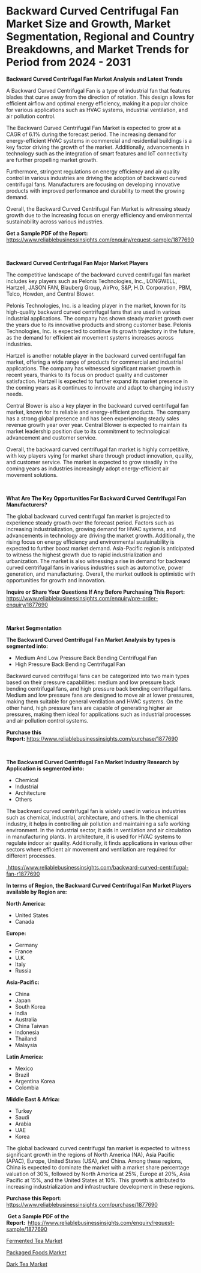 <p><h1>Backward Curved Centrifugal Fan Market Size and Growth, Market Segmentation, Regional and Country Breakdowns, and Market Trends for Period from 2024 -  2031</h1></p><p><strong>Backward Curved Centrifugal Fan Market Analysis and Latest Trends</strong></p>
<p><p>A Backward Curved Centrifugal Fan is a type of industrial fan that features blades that curve away from the direction of rotation. This design allows for efficient airflow and optimal energy efficiency, making it a popular choice for various applications such as HVAC systems, industrial ventilation, and air pollution control.</p><p>The Backward Curved Centrifugal Fan Market is expected to grow at a CAGR of 6.1% during the forecast period. The increasing demand for energy-efficient HVAC systems in commercial and residential buildings is a key factor driving the growth of the market. Additionally, advancements in technology such as the integration of smart features and IoT connectivity are further propelling market growth.</p><p>Furthermore, stringent regulations on energy efficiency and air quality control in various industries are driving the adoption of backward curved centrifugal fans. Manufacturers are focusing on developing innovative products with improved performance and durability to meet the growing demand.</p><p>Overall, the Backward Curved Centrifugal Fan Market is witnessing steady growth due to the increasing focus on energy efficiency and environmental sustainability across various industries.</p></p>
<p><strong>Get a Sample PDF of the Report:&nbsp;</strong> <a href="https://www.reliablebusinessinsights.com/enquiry/request-sample/1877690">https://www.reliablebusinessinsights.com/enquiry/request-sample/1877690</a></p>
<p>&nbsp;</p>
<p><strong>Backward Curved Centrifugal Fan Major Market Players</strong></p>
<p><p>The competitive landscape of the backward curved centrifugal fan market includes key players such as Pelonis Technologies, Inc., LONGWELL, Hartzell, JASON FAN, Blauberg Group, AirPro, S&P, H.D. Corporation, PBM, Telco, Howden, and Central Blower. </p><p>Pelonis Technologies, Inc. is a leading player in the market, known for its high-quality backward curved centrifugal fans that are used in various industrial applications. The company has shown steady market growth over the years due to its innovative products and strong customer base. Pelonis Technologies, Inc. is expected to continue its growth trajectory in the future, as the demand for efficient air movement systems increases across industries.</p><p>Hartzell is another notable player in the backward curved centrifugal fan market, offering a wide range of products for commercial and industrial applications. The company has witnessed significant market growth in recent years, thanks to its focus on product quality and customer satisfaction. Hartzell is expected to further expand its market presence in the coming years as it continues to innovate and adapt to changing industry needs.</p><p>Central Blower is also a key player in the backward curved centrifugal fan market, known for its reliable and energy-efficient products. The company has a strong global presence and has been experiencing steady sales revenue growth year over year. Central Blower is expected to maintain its market leadership position due to its commitment to technological advancement and customer service.</p><p>Overall, the backward curved centrifugal fan market is highly competitive, with key players vying for market share through product innovation, quality, and customer service. The market is expected to grow steadily in the coming years as industries increasingly adopt energy-efficient air movement solutions.</p></p>
<p>&nbsp;</p>
<p><strong>What Are The Key Opportunities For Backward Curved Centrifugal Fan Manufacturers?</strong></p>
<p><p>The global backward curved centrifugal fan market is projected to experience steady growth over the forecast period. Factors such as increasing industrialization, growing demand for HVAC systems, and advancements in technology are driving the market growth. Additionally, the rising focus on energy efficiency and environmental sustainability is expected to further boost market demand. Asia-Pacific region is anticipated to witness the highest growth due to rapid industrialization and urbanization. The market is also witnessing a rise in demand for backward curved centrifugal fans in various industries such as automotive, power generation, and manufacturing. Overall, the market outlook is optimistic with opportunities for growth and innovation.</p></p>
<p><strong>Inquire or Share Your Questions If Any Before Purchasing This Report:</strong> <a href="https://www.reliablebusinessinsights.com/enquiry/pre-order-enquiry/1877690">https://www.reliablebusinessinsights.com/enquiry/pre-order-enquiry/1877690</a></p>
<p>&nbsp;</p>
<p><strong>Market Segmentation</strong></p>
<p><strong>The Backward Curved Centrifugal Fan Market Analysis by types is segmented into:</strong></p>
<p><ul><li>Medium And Low Pressure Back Bending Centrifugal Fan</li><li>High Pressure Back Bending Centrifugal Fan</li></ul></p>
<p><p>Backward curved centrifugal fans can be categorized into two main types based on their pressure capabilities: medium and low pressure back bending centrifugal fans, and high pressure back bending centrifugal fans. Medium and low pressure fans are designed to move air at lower pressures, making them suitable for general ventilation and HVAC systems. On the other hand, high pressure fans are capable of generating higher air pressures, making them ideal for applications such as industrial processes and air pollution control systems.</p></p>
<p><strong>Purchase this Report:&nbsp;</strong><a href="https://www.reliablebusinessinsights.com/purchase/1877690">https://www.reliablebusinessinsights.com/purchase/1877690</a></p>
<p>&nbsp;</p>
<p><strong>The Backward Curved Centrifugal Fan Market Industry Research by Application is segmented into:</strong></p>
<p><ul><li>Chemical</li><li>Industrial</li><li>Architecture</li><li>Others</li></ul></p>
<p><p>The backward curved centrifugal fan is widely used in various industries such as chemical, industrial, architecture, and others. In the chemical industry, it helps in controlling air pollution and maintaining a safe working environment. In the industrial sector, it aids in ventilation and air circulation in manufacturing plants. In architecture, it is used for HVAC systems to regulate indoor air quality. Additionally, it finds applications in various other sectors where efficient air movement and ventilation are required for different processes.</p></p>
<p><a href="https://www.reliablebusinessinsights.com/backward-curved-centrifugal-fan-r1877690">&nbsp;https://www.reliablebusinessinsights.com/backward-curved-centrifugal-fan-r1877690</a></p>
<p><strong>In terms of Region, the Backward Curved Centrifugal Fan Market Players available by Region are:</strong></p>
<p>
    <p> <strong> North America: </strong>
        <ul>
            <li>United States</li>
            <li>Canada</li>
        </ul>
        </p> 
    <p> <strong> Europe: </strong>
        <ul>
            <li>Germany</li>
            <li>France</li>
            <li>U.K.</li>
            <li>Italy</li>
            <li>Russia</li>
        </ul>
        </p> 
    <p> <strong> Asia-Pacific: </strong>
        <ul>
            <li>China</li>
            <li>Japan</li>
            <li>South Korea</li>
            <li>India</li>
            <li>Australia</li>
            <li>China Taiwan</li>
            <li>Indonesia</li>
            <li>Thailand</li>
            <li>Malaysia</li>
        </ul>
        </p> 
    <p> <strong> Latin America: </strong>
        <ul>
            <li>Mexico</li>
            <li>Brazil</li>
            <li>Argentina Korea</li>
            <li>Colombia</li>
        </ul>
        </p> 
    <p> <strong> Middle East & Africa: </strong>
        <ul>
            <li>Turkey</li>
            <li>Saudi</li>
            <li>Arabia</li>
            <li>UAE</li>
            <li>Korea</li>
        </ul>
    </p>
    </p>
<p><p>The global backward curved centrifugal fan market is expected to witness significant growth in the regions of North America (NA), Asia Pacific (APAC), Europe, United States (USA), and China. Among these regions, China is expected to dominate the market with a market share percentage valuation of 30%, followed by North America at 25%, Europe at 20%, Asia Pacific at 15%, and the United States at 10%. This growth is attributed to increasing industrialization and infrastructure development in these regions.</p></p>
<p><strong>Purchase this Report: </strong><a href="https://www.reliablebusinessinsights.com/purchase/1877690">https://www.reliablebusinessinsights.com/purchase/1877690</a></p>
<p>&nbsp;<strong>Get a Sample PDF of the Report:&nbsp;&nbsp;</strong><a href="https://www.reliablebusinessinsights.com/enquiry/request-sample/1877690">https://www.reliablebusinessinsights.com/enquiry/request-sample/1877690</a></p>
<p><strong></strong></p>
<p><p><a href="https://github.com/mbisetmhermsr/Market-Research-Report-List-3/blob/main/fermented-tea-market.md">Fermented Tea Market</a></p><p><a href="https://github.com/shahriarnajimjoy333/Market-Research-Report-List-1/blob/main/packaged-foods-market.md">Packaged Foods Market</a></p><p><a href="https://github.com/cameroneffertz/Market-Research-Report-List-2/blob/main/dark-tea-market.md">Dark Tea Market</a></p></p>